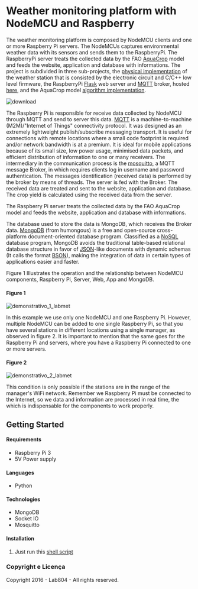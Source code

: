 
# Weather monitoring platform with NodeMCU and Raspberry

The weather monitoring platform is composed by NodeMCU clients and one or more
Raspberry Pi servers. The NodeMCUs captures environmental weather data with its
sensors and sends them to the RaspberryPi. The RaspberryPi server treats the
collected data by the FAO [AquaCrop](http://www.fao.org/nr/water/docs/irrigationdrainage66.pdf) model and
feeds the website, application and database with informations. The project is
subdivided in three sub-projects, the [physical implementation](https://github.com/lab804/labmet-weatherstation) of the weather
station that is consisted by the electronic circuit and C/C++ low level firmware,
the RaspberryPi [Flask](http://flask.pocoo.org/) web server and [MQTT](http://mqtt.org/) broker, hosted [here](https://github.com/lab804), and
the AquaCrop model [algorithm implementation](https://github.com/lab804).

![download](https://cloud.githubusercontent.com/assets/22622042/19200013/2f33d736-8c9d-11e6-9320-64f6caaec629.png)

The Raspberry Pi is responsible for receive data collected by NodeMCU through MQTT
and send to server this data. [MQTT](www.mqtt.org) is a machine-to-machine (M2M)/"Internet of Things" connectivity protocol. It was designed as an extremely lightweight publish/subscribe messaging transport. It is useful for connections
with remote locations where a small code footprint is required and/or network
 bandwidth is at a premium. It is ideal for mobile applications because of its
 small size, low power usage, minimised data packets, and efficient distribution
 of information to one or many receivers. The intermediary in the communication
 process is the [mosquitto](https://mosquitto.org/documentation/), a MQTT message
 Broker, in which requires clients log in username and password authentication.
The messages identification (received data) is performed by the broker by means
of threads. The server is fed with the Broker. The received data are treated
and sent to the website, application and database. The crop yield is calculated
using the received data from the server.

The Raspberry Pi server treats the collected data by the FAO AquaCrop model and
feeds the website, application and database with informations.

The database used to store the data is MongoDB, which receives the Broker data. [MongoDB](https://www.mongodb.com/) (from humongous) is a free and open-source cross-platform document-oriented database program. Classified as a [NoSQL](http://nosql-database.org/) database program, MongoDB avoids the traditional table-based relational database structure in favor of [JSON](https://www.mongodb.com/json-and-bson)-like documents with dynamic schemas
 (It calls the format [BSON](https://www.mongodb.com/json-and-bson)), making the integration of data in certain types of applications easier and faster.


Figure 1 Illustrates the operation and the relationship between NodeMCU components, Raspberry Pi, Server, Web, App and MongoDB.

#### Figure 1
![demonstrativo_1_labmet](https://cloud.githubusercontent.com/assets/22622042/19085103/771c335a-8a3f-11e6-8490-23a1b3c566d1.png)


In this example we use only one NodeMCU and one Raspberry Pi. However, multiple
NodeMCU can be added to one single Raspberry Pi, so that you have several stations
in different locations using a single manager, as observed in figure 2. It is
important to mention that the same goes for the Raspberry Pi and servers,
where you have a Raspberry Pi connected to one or more servers.

#### Figure 2
![demonstrativo_2_labmet](https://cloud.githubusercontent.com/assets/22622042/19085120/902669d8-8a3f-11e6-85ad-532257b41262.png)

This condition is only possible if the stations are in the range of the manager's
WiFi network. Remember we Raspberry Pi must be connected to the Internet, so we
data and information are processed in real time, the which is indispensable for
the components to work properly.

## Getting Started

#### Requirements
* Raspberry Pi 3
* 5V Power supply

#### Languages
* Python

#### Technologies
* MongoDB
* Socket IO
* Mosquitto

#### Installation

1. Just run this [shell script](https://github.com/lab804/generate-ap/blob/master/create.sh)

### Copyright e Licença

Copyright 2016 - Lab804 - All rights reserved.
